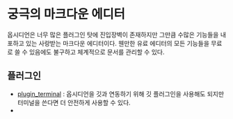 # 궁극의 마크다운 에디터

옵시디언은 너무 많은 플러그인 탓에 진입장벽이 존재하지만 그만큼 수많은 기능들을 내포하고 있는 사랑받는 마크다운 에디터이다. 웬만한 유료 에디터의 모든 기능들을 무료로 쓸 수 있음에도 불구하고 체계적으로 문서를 관리할 수 있다.

## 플러그인

- [plugin_terminal](plugin_terminal.md) : 옵시디언을 깃과 연동하기 위해 깃 플러그인을 사용해도 되지만 터미널을 쓴다면 더 안전하게 사용할 수 있다.
- 